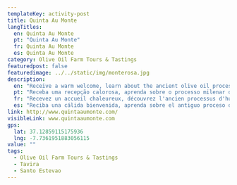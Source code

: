 ```yaml
---
templateKey: activity-post
title: Quinta Au Monte
langTitles:
  en: Quinta Au Monte
  pt: "Quinta Au Monte"
  fr: Quinta Au Monte
  es: Quinta Au Monte
category: Olive Oil Farm Tours & Tastings
featuredpost: false
featuredimage: ../../static/img/monterosa.jpg
description: 
  en: "Receive a warm welcome, learn about the ancient olive oil process, meet the farm animals and enjoy a hearty homemade meal served by the friendly owners. Tel: 00351 912 510 860"
  pt: "Receba uma recepção calorosa, aprenda sobre o processo milenar do azeite, conheça os animais da quinta e saboreie uma farta refeição caseira servida pelos simpáticos proprietários. Tel: 00351 912 510 860"
  fr: "Recevez un accueil chaleureux, découvrez l'ancien processus d'huile d'olive, rencontrez les animaux de la ferme et savourez un copieux repas fait maison servi par les sympathiques propriétaires. Tel: 00351 912 510 860"
  es: "Reciba una cálida bienvenida, aprenda sobre el antiguo proceso del aceite de oliva, conozca a los animales de la granja y disfrute de una abundante comida casera servida por los amables propietarios. Tel: 00351 912 510 860"
link: http://www.quintaaumonte.com/
visibleLink: www.quintaaumonte.com
gps:
  lat: 37.12859115175936
  lng: -7.7361951883056115
value: ""
tags:
  - Olive Oil Farm Tours & Tastings
  - Tavira
  - Santo Estevao
---
```


